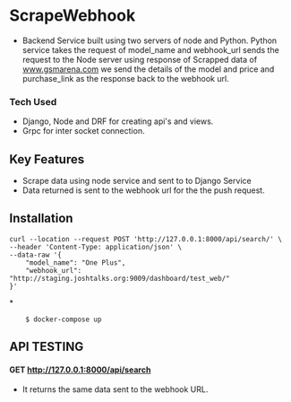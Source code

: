 # ScrapeWebhook

-   Backend Service built using two servers of node and Python. Python service takes the request of model_name and webhook_url sends the request to the Node server using response of Scrapped data of www.gsmarena.com we send the details of the model and price and purchase_link as the response back to the webhook url.

### Tech Used

-   Django, Node and DRF for creating api's and views.
-   Grpc for inter socket connection.

## Key Features

-   Scrape data using node service and sent to to Django Service
-   Data returned is sent to the webhook url for the the push request.

## Installation

```
curl --location --request POST 'http://127.0.0.1:8000/api/search/' \
--header 'Content-Type: application/json' \
--data-raw '{
    "model_name": "One Plus",
    "webhook_url": "http://staging.joshtalks.org:9009/dashboard/test_web/"
}'

```

\*

```
    $ docker-compose up
```

## API TESTING

#### GET http://127.0.0.1:8000/api/search

-   It returns the same data sent to the webhook URL.
